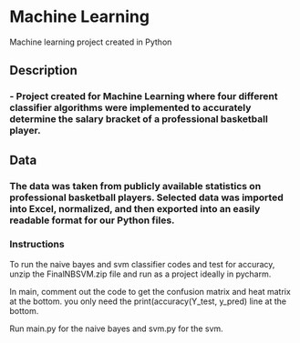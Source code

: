 # Machine Learning
 Machine learning project created in Python
 
## Description

### - Project created for Machine Learning where four different classifier algorithms were implemented to accurately determine the salary bracket of a professional basketball player.

## Data

### The data was taken from publicly available statistics on professional basketball players. Selected data was imported into Excel, normalized, and then exported into an easily readable format for our Python files.

### Instructions
To run the naive bayes and svm classifier codes and test for accuracy, 
unzip the FinalNBSVM.zip file and run as a project ideally in pycharm.

In main, comment out the code to get the confusion matrix and heat matrix at the bottom.
you only need the print(accuracy(Y_test, y_pred) line at the bottom.

Run main.py for the naive bayes and svm.py for the svm.
